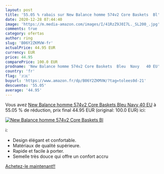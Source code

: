 ```yaml
---
layout: post
title: '55.05 % rabais sur New Balance homme 574v2 Core Baskets  Bl'
date: 2020-12-28 07:44:40
image: 'https://m.media-amazon.com/images/I/41RzZ9J0I7L._SL200_.jpg'
comments: true
category: ofertas
author: ring
slug: 'B06Y2ZKMVW-fr'
actualPrice: 44.95 EUR
currency: EUR
price: 44.95
comparePrice: 100.0 EUR
prodname: 'New Balance homme 574v2 Core Baskets  Bleu  Navy   40 EU'
country: 'fr'
flag: '🇫🇷'
buyurl: 'https://www.amazon.fr/dp/B06Y2ZKMVW/?tag=tolees0d-21'
descuento: '55.05'
average: '44.95'
---
```


Vous avez [New Balance homme 574v2 Core Baskets  Bleu  Navy   40 EU](https://www.amazon.fr/dp/B06Y2ZKMVW/?tag=tolees0d-21)  à  55.05 % de réduction, prix final  44.95 EUR (original: 100.0 EUR) ici:

[![New Balance homme 574v2 Core Baskets  Bl](https://m.media-amazon.com/images/I/41RzZ9J0I7L._SL200_.jpg)](https://www.amazon.fr/dp/B06Y2ZKMVW/?tag=tolees0d-21)

ℹ️:

- Design élégant et confortable.
- Matériaux de qualité supérieure.
- Rapide et facile à porter.
- Semelle très douce qui offre un confort accru

[Achetez-le maintenant!!](https://www.amazon.fr/dp/B06Y2ZKMVW/?tag=tolees0d-21)
